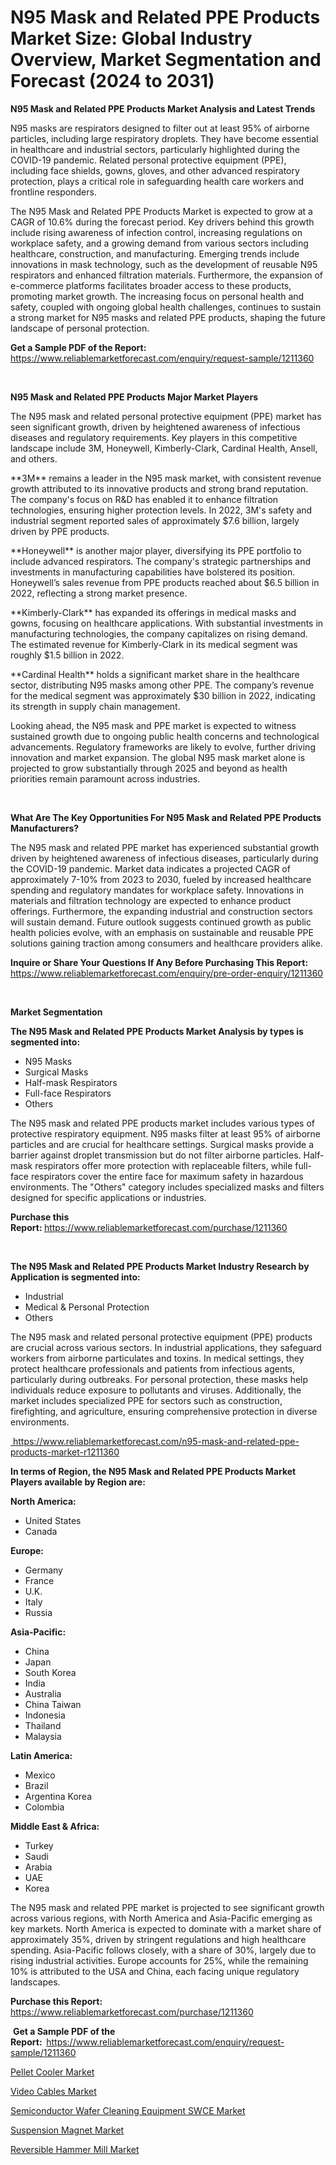 <p><h1>N95 Mask and Related PPE Products Market Size: Global Industry Overview, Market Segmentation and Forecast (2024 to 2031)</h1></p><p><strong>N95 Mask and Related PPE Products Market Analysis and Latest Trends</strong></p>
<p><p>N95 masks are respirators designed to filter out at least 95% of airborne particles, including large respiratory droplets. They have become essential in healthcare and industrial sectors, particularly highlighted during the COVID-19 pandemic. Related personal protective equipment (PPE), including face shields, gowns, gloves, and other advanced respiratory protection, plays a critical role in safeguarding health care workers and frontline responders. </p><p>The N95 Mask and Related PPE Products Market is expected to grow at a CAGR of 10.6% during the forecast period. Key drivers behind this growth include rising awareness of infection control, increasing regulations on workplace safety, and a growing demand from various sectors including healthcare, construction, and manufacturing. Emerging trends include innovations in mask technology, such as the development of reusable N95 respirators and enhanced filtration materials. Furthermore, the expansion of e-commerce platforms facilitates broader access to these products, promoting market growth. The increasing focus on personal health and safety, coupled with ongoing global health challenges, continues to sustain a strong market for N95 masks and related PPE products, shaping the future landscape of personal protection.</p></p>
<p><strong>Get a Sample PDF of the Report:&nbsp;</strong> <a href="https://www.reliablemarketforecast.com/enquiry/request-sample/1211360?utm_campaign=1140&utm_medium=2&utm_source=Github&utm_content=ia&utm_term=05102024&utm_id=n95-mask-and-related-ppe-products">https://www.reliablemarketforecast.com/enquiry/request-sample/1211360</a></p>
<p>&nbsp;</p>
<p><strong>N95 Mask and Related PPE Products Major Market Players</strong></p>
<p><p>The N95 mask and related personal protective equipment (PPE) market has seen significant growth, driven by heightened awareness of infectious diseases and regulatory requirements. Key players in this competitive landscape include 3M, Honeywell, Kimberly-Clark, Cardinal Health, Ansell, and others.</p><p>**3M** remains a leader in the N95 mask market, with consistent revenue growth attributed to its innovative products and strong brand reputation. The company's focus on R&D has enabled it to enhance filtration technologies, ensuring higher protection levels. In 2022, 3M's safety and industrial segment reported sales of approximately $7.6 billion, largely driven by PPE products.</p><p>**Honeywell** is another major player, diversifying its PPE portfolio to include advanced respirators. The company's strategic partnerships and investments in manufacturing capabilities have bolstered its position. Honeywell’s sales revenue from PPE products reached about $6.5 billion in 2022, reflecting a strong market presence.</p><p>**Kimberly-Clark** has expanded its offerings in medical masks and gowns, focusing on healthcare applications. With substantial investments in manufacturing technologies, the company capitalizes on rising demand. The estimated revenue for Kimberly-Clark in its medical segment was roughly $1.5 billion in 2022.</p><p>**Cardinal Health** holds a significant market share in the healthcare sector, distributing N95 masks among other PPE. The company’s revenue for the medical segment was approximately $30 billion in 2022, indicating its strength in supply chain management.</p><p>Looking ahead, the N95 mask and PPE market is expected to witness sustained growth due to ongoing public health concerns and technological advancements. Regulatory frameworks are likely to evolve, further driving innovation and market expansion. The global N95 mask market alone is projected to grow substantially through 2025 and beyond as health priorities remain paramount across industries.</p></p>
<p>&nbsp;</p>
<p><strong>What Are The Key Opportunities For N95 Mask and Related PPE Products Manufacturers?</strong></p>
<p><p>The N95 mask and related PPE market has experienced substantial growth driven by heightened awareness of infectious diseases, particularly during the COVID-19 pandemic. Market data indicates a projected CAGR of approximately 7-10% from 2023 to 2030, fueled by increased healthcare spending and regulatory mandates for workplace safety. Innovations in materials and filtration technology are expected to enhance product offerings. Furthermore, the expanding industrial and construction sectors will sustain demand. Future outlook suggests continued growth as public health policies evolve, with an emphasis on sustainable and reusable PPE solutions gaining traction among consumers and healthcare providers alike.</p></p>
<p><strong>Inquire or Share Your Questions If Any Before Purchasing This Report:</strong> <a href="https://www.reliablemarketforecast.com/enquiry/pre-order-enquiry/1211360?utm_campaign=1140&utm_medium=2&utm_source=Github&utm_content=ia&utm_term=05102024&utm_id=n95-mask-and-related-ppe-products">https://www.reliablemarketforecast.com/enquiry/pre-order-enquiry/1211360</a></p>
<p>&nbsp;</p>
<p><strong>Market Segmentation</strong></p>
<p><strong>The N95 Mask and Related PPE Products Market Analysis by types is segmented into:</strong></p>
<p><ul><li>N95 Masks</li><li>Surgical Masks</li><li>Half-mask Respirators</li><li>Full-face Respirators</li><li>Others</li></ul></p>
<p><p>The N95 mask and related PPE products market includes various types of protective respiratory equipment. N95 masks filter at least 95% of airborne particles and are crucial for healthcare settings. Surgical masks provide a barrier against droplet transmission but do not filter airborne particles. Half-mask respirators offer more protection with replaceable filters, while full-face respirators cover the entire face for maximum safety in hazardous environments. The "Others" category includes specialized masks and filters designed for specific applications or industries.</p></p>
<p><strong>Purchase this Report:&nbsp;</strong><a href="https://www.reliablemarketforecast.com/purchase/1211360?utm_campaign=1140&utm_medium=2&utm_source=Github&utm_content=ia&utm_term=05102024&utm_id=n95-mask-and-related-ppe-products">https://www.reliablemarketforecast.com/purchase/1211360</a></p>
<p>&nbsp;</p>
<p><strong>The N95 Mask and Related PPE Products Market Industry Research by Application is segmented into:</strong></p>
<p><ul><li>Industrial</li><li>Medical & Personal Protection</li><li>Others</li></ul></p>
<p><p>The N95 mask and related personal protective equipment (PPE) products are crucial across various sectors. In industrial applications, they safeguard workers from airborne particulates and toxins. In medical settings, they protect healthcare professionals and patients from infectious agents, particularly during outbreaks. For personal protection, these masks help individuals reduce exposure to pollutants and viruses. Additionally, the market includes specialized PPE for sectors such as construction, firefighting, and agriculture, ensuring comprehensive protection in diverse environments.</p></p>
<p><a href="https://www.reliablemarketforecast.com/n95-mask-and-related-ppe-products-market-r1211360?utm_campaign=1140&utm_medium=2&utm_source=Github&utm_content=ia&utm_term=05102024&utm_id=n95-mask-and-related-ppe-products">&nbsp;https://www.reliablemarketforecast.com/n95-mask-and-related-ppe-products-market-r1211360</a></p>
<p><strong>In terms of Region, the N95 Mask and Related PPE Products Market Players available by Region are:</strong></p>
<p>
    <p> <strong> North America: </strong>
        <ul>
            <li>United States</li>
            <li>Canada</li>
        </ul>
        </p> 
    <p> <strong> Europe: </strong>
        <ul>
            <li>Germany</li>
            <li>France</li>
            <li>U.K.</li>
            <li>Italy</li>
            <li>Russia</li>
        </ul>
        </p> 
    <p> <strong> Asia-Pacific: </strong>
        <ul>
            <li>China</li>
            <li>Japan</li>
            <li>South Korea</li>
            <li>India</li>
            <li>Australia</li>
            <li>China Taiwan</li>
            <li>Indonesia</li>
            <li>Thailand</li>
            <li>Malaysia</li>
        </ul>
        </p> 
    <p> <strong> Latin America: </strong>
        <ul>
            <li>Mexico</li>
            <li>Brazil</li>
            <li>Argentina Korea</li>
            <li>Colombia</li>
        </ul>
        </p> 
    <p> <strong> Middle East & Africa: </strong>
        <ul>
            <li>Turkey</li>
            <li>Saudi</li>
            <li>Arabia</li>
            <li>UAE</li>
            <li>Korea</li>
        </ul>
    </p>
    </p>
<p><p>The N95 mask and related PPE market is projected to see significant growth across various regions, with North America and Asia-Pacific emerging as key markets. North America is expected to dominate with a market share of approximately 35%, driven by stringent regulations and high healthcare spending. Asia-Pacific follows closely, with a share of 30%, largely due to rising industrial activities. Europe accounts for 25%, while the remaining 10% is attributed to the USA and China, each facing unique regulatory landscapes.</p></p>
<p><strong>Purchase this Report: </strong><a href="https://www.reliablemarketforecast.com/purchase/1211360?utm_campaign=1140&utm_medium=2&utm_source=Github&utm_content=ia&utm_term=05102024&utm_id=n95-mask-and-related-ppe-products">https://www.reliablemarketforecast.com/purchase/1211360</a></p>
<p>&nbsp;<strong>Get a Sample PDF of the Report:&nbsp;&nbsp;</strong><a href="https://www.reliablemarketforecast.com/enquiry/request-sample/1211360?utm_campaign=1140&utm_medium=2&utm_source=Github&utm_content=ia&utm_term=05102024&utm_id=n95-mask-and-related-ppe-products">https://www.reliablemarketforecast.com/enquiry/request-sample/1211360</a></p>
<p><strong></strong></p>
<p><p><a href="https://www.linkedin.com/pulse/pellet-cooler-market-research-report-exploring-size-revenue-vknhe?utm_campaign=1140&utm_medium=2&utm_source=Github&utm_content=ia&utm_term=05102024&utm_id=n95-mask-and-related-ppe-products">Pellet Cooler Market</a></p><p><a href="https://github.com/AKSHATREPORTPRIME/Market-Research-Report-List-6/blob/main/video-cables-market.md?utm_campaign=1140&utm_medium=2&utm_source=Github&utm_content=ia&utm_term=05102024&utm_id=n95-mask-and-related-ppe-products">Video Cables Market</a></p><p><a href="https://issuu.com/reportprime-2/docs/semiconductor-wafer-cleaning-equipm_bcf439328cbc95?utm_campaign=1140&utm_medium=2&utm_source=Github&utm_content=ia&utm_term=05102024&utm_id=n95-mask-and-related-ppe-products">Semiconductor Wafer Cleaning Equipment SWCE Market</a></p><p><a href="https://www.linkedin.com/pulse/suspension-magnet-market-penetration-strategies-untapped-markets-5cyke?utm_campaign=1140&utm_medium=2&utm_source=Github&utm_content=ia&utm_term=05102024&utm_id=n95-mask-and-related-ppe-products">Suspension Magnet Market</a></p><p><a href="https://www.linkedin.com/pulse/reversible-hammer-mill-revenue-growth-report-2024-2031-mixqe?utm_campaign=1140&utm_medium=2&utm_source=Github&utm_content=ia&utm_term=05102024&utm_id=n95-mask-and-related-ppe-products">Reversible Hammer Mill Market</a></p></p>